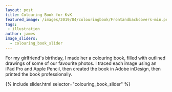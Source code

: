 ```yaml
---
layout: post
title: Colouring Book for KvK
featured_image: /images/2019/04/colouringbook/Frontandbackcovers-min.png
tags:
 - illustration
author: james
image_sliders:
  - colouring_book_slider
---
```


For my girlfriend's birthday, I made her a colouring book, filled with outlined drawings of some of our favourite photos. I traced each image using an iPad Pro and Apple Pencil, then created the book in Adobe inDesign, then printed the book professionally.

{% include slider.html selector="colouring_book_slider" %}
